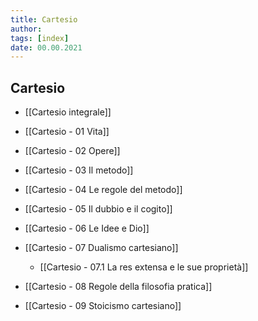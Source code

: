 ```yaml
---
title: Cartesio
author:  
tags: [index]
date: 00.00.2021
---
```

## Cartesio
- [[Cartesio integrale]]

- [[Cartesio - 01 Vita]]
- [[Cartesio - 02 Opere]]
- [[Cartesio - 03 Il metodo]]
- [[Cartesio - 04 Le regole del metodo]]
- [[Cartesio - 05 Il dubbio e il cogito]]
- [[Cartesio - 06 Le Idee e Dio]]
- [[Cartesio - 07 Dualismo cartesiano]]
	- [[Cartesio - 07.1 La res extensa e le sue proprietà]]
- [[Cartesio - 08 Regole della filosofia pratica]]
- [[Cartesio - 09 Stoicismo cartesiano]]